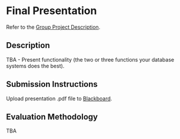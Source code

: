 # Final Presentation

Refer to the [Group Project Description](PROJECT.md).

## Description

TBA - Present functionality (the two or three functions your database systems does the best).

## Submission Instructions

Upload presentation .pdf file to [Blackboard](https://blackboard.gwu.edu/webapps/assignment/uploadAssignment?content_id=_6858171_1&course_id=_260328_1&assign_group_id=&mode=cpview).

## Evaluation Methodology

TBA
